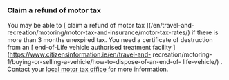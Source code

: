 ###  **Claim a refund of motor tax**

You may be able to [ claim a refund of motor tax ](/en/travel-and-
recreation/motoring/motor-tax-and-insurance/motor-tax-rates/) if there is more
than 3 months unexpired tax. You need a certificate of destruction from an [
end-of-Life vehicle authorised treatment facility
](https://www.citizensinformation.ie/en/travel-and-
recreation/motoring-1/buying-or-selling-a-vehicle/how-to-dispose-of-an-end-of-
life-vehicle/) . Contact your [ local motor tax office
](https://www.gov.ie/en/service/1fc151-find-your-local-motor-tax-office/) for
more information.
